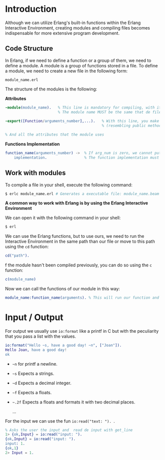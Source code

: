 # Introduction 

Although we can utilize Erlang's built-in functions within the Erlang Interactive Environment, creating modules and compiling files becomes indispensable for more extensive program development.

## Code Structure

In Erlang, if we need to define a function or a group of them, we need to define a module. A module is a group of functions stored in a file. To define a module, we need to create a new file in the following form:

`module_name.erl`

The structure of the modules is the following:

**Attributes**

```erlang
-module(module_name).   % This line is mandatory for compiling, with it you are defining the module.
                        % The module name MUST be the same that de file name.
                     
-export([Function/arguments_number],...).   % With this line, you make public functions of your module 
                                            % (resembling public methods in Java)

% And all the attributes that the module uses
```

**Functions Implementation**

```erlang
function_name(arguments_number) ->  % If arg_num is zero, we cannot put the number ().
    implementation.                 % The function implementation must end with a final point.
```

## Work with modules

To compile a file in your shell, execute the following command:

```sh
$ erlc module_name.erl # Generates a executable file: module_name.beam
```

**A common way to work with Erlang is by using the Erlang Interactive Environment** 

We can open it with the following command in your shell:

```sh
$ erl
```
We can use the Erlang functions, but to use ours, we need to run the Interactive Environment in the same path than our file or move to this path using the `cd` function:

```erlang
cd("path").
```

f the module hasn't been compiled previously, you can do so using the `c` function:

```erlang
c(module_name) 
```

Now we can call the functions of our module in this way:

```erlang
module_name:function_name(arguments). % This will run our function and return a value.
```
# Input / Output 

For output we usually use `io:format` like a printf in C but with the peculiarity that you pass a list with the values.

```erlang
io:format("Hello ~s, have a good day! ~n", ["Joan"]). 
Hello Joan, have a good day! 
ok
```

- `~n` for printf a newline.
- `~s` Expects a strings.
- `~d` Expects a decimal integer.
- `~f` Expects a floats.
- `~.2f` Expects a floats and formats it with two decimal places.         

    ...

For the input we can use the fun `io:read("text: "). `.
```erlang
% Asks the user the input and  read de input with get_line
1> {ok,Input} = io:read("input: ").
{ok,Input} = io:read("input: ").
input: 1.
{ok,1}
2> Input = 1.
```